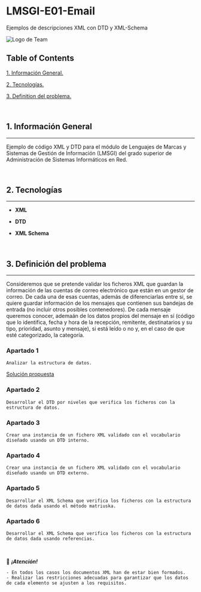 
# LMSGI-E01-Email

Ejemplos de descripciones XML con DTD y XML-Schema

![Logo de Team](https://github.com/ana-polo/LMSGI-E02-Factura/blob/main/LMSGI.gif "Team logo")

## Table of Contents

[1. Información General.](#informacion-general)

[2. Tecnologías.](#tecnologias)

[3. Definition del problema.](#definicion-del-problema)

&nbsp;

<a name = "informacion-general" ></a>

## 1. Información General

----

Ejemplo de código XML y DTD para el módulo de Lenguajes de Marcas y Sistemas de Gestión de Información (LMSGI) del grado superior de Administración de Sistemas Informáticos en Red.

&nbsp;

<a name = "tecnologias" ></a>

## 2. Tecnologías

----

- **XML**

- **DTD**

- **XML Schema**

&nbsp;

<a name = "definicion-del-problema" ></a>

## 3. Definición del problema

----

Consideremos que se pretende validar los ficheros XML que guardan la información de las cuentas de correo electrónico que están en un gestor de correo.
De cada una de esas cuentas, además de diferenciarlas entre si, se quiere guardar información de los mensajes que contienen sus bandejas de entrada (no incluir otros posibles contenedores). De cada mensaje queremos conocer, ademaán de los datos propios del mensaje en sí (código que lo identifica, fecha y hora de la recepción, remitente, destinatarios y su tipo, prioridad, asunto y mensaje), si está leído o no y, en el caso de que esté categorizado, la categoría.

### Apartado 1

    Analizar la estructura de datos.

[Solución propuesta](https://github.com/ana-polo/LMSGI-E01_Email/blob/main/Solucion/LMSGI-E01-Email-Arbol.pdf "Árbol de datos")

### Apartado 2

    Desarrollar el DTD por niveles que verifica los ficheros con la estructura de datos.

### Apartado 3

    Crear una instancia de un fichero XML validado con el vocabulario diseñado usando un DTD interno.

### Apartado 4

    Crear una instancia de un fichero XML validado con el vocabulario diseñado usando un DTD externo.

### Apartado 5

    Desarrollar el XML Schema que verifica los ficheros con la estructura de datos dada usando el método matriuska.

### Apartado 6

    Desarrollar el XML Schema que verifica los ficheros con la estructura de datos dada usando referencias.

&nbsp;
&nbsp;
&nbsp;

👀 ***¡Atención!***

    - En todos los casos los documentos XML han de estar bien formados.
    - Realizar las restricciones adecuadas para garantizar que los datos de cada elemento se ajusten a los requisitos.

&nbsp;
